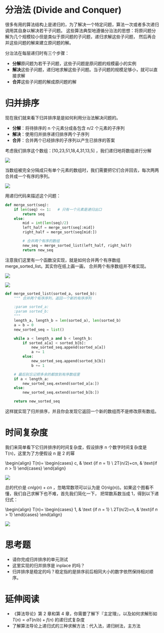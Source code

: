 # 分治法 (Divide and Conquer)

很多有用的算法结构上是递归的，为了解决一个特定问题，算法一次或者多次递归调用其自身以解决若干子问题。
这些算法典型地遵循分治法的思想：将原问题分解为几个规模较小但是类似于原问题的子问题，递归求解这些子问题，
然后再合并这些问题的解来建立原问题的解。

分治法在每层递归时有三个步骤：

- **分解**原问题为若干子问题，这些子问题是原问题的规模最小的实例
- **解决**这些子问题，递归地求解这些子问题。当子问题的规模足够小，就可以直接求解
- **合并**这些子问题的解成原问题的解


# 归并排序
现在我们就来看下归并排序是是如何利用分治法解决问题的。

- **分解**：将待排序的 n 个元素分成各包含 n/2 个元素的子序列
- **解决**：使用归并排序递归排序两个子序列
- **合并**：合并两个已经排序的子序列以产生已排序的答案

考虑我们排序这个数组：[10,23,51,18,4,31,13,5] ，我们递归地将数组进行分解

![](./merge_sort_split.png)

当数组被完全分隔成只有单个元素的数组时，我们需要把它们合并回去，每次两两合并成一个有序的序列。

![](./merge_sort_merge.png)

用递归代码来描述这个问题：

```py
def merge_sort(seq):
    if len(seq) <= 1:   # 只有一个元素是递归出口
        return seq
    else:
        mid = int(len(seq)/2)
        left_half = merge_sort(seq[:mid])
        right_half = merge_sort(seq[mid:])

        # 合并两个有序的数组
        new_seq = merge_sorted_list(left_half, right_half)
        return new_seq
```

注意我们这里有一个函数没实现，就是如何合并两个有序数组 merge_sorted_list。其实你在纸上画一画，
合并两个有序数组并不难实现。

![](./merge_sorted_array.png)

![](./merge_sorted_array_2.png)


```py
def merge_sorted_list(sorted_a, sorted_b):
    """ 合并两个有序序列，返回一个新的有序序列

    :param sorted_a:
    :param sorted_b:
    """
    length_a, length_b = len(sorted_a), len(sorted_b)
    a = b = 0
    new_sorted_seq = list()

    while a < length_a and b < length_b:
        if sorted_a[a] < sorted_b[b]:
            new_sorted_seq.append(sorted_a[a])
            a += 1
        else:
            new_sorted_seq.append(sorted_b[b])
            b += 1

    # 最后别忘记把多余的都放到有序数组里
    if a < length_a:
        new_sorted_seq.extend(sorted_a[a:])
    else:
        new_sorted_seq.extend(sorted_b[b:])

    return new_sorted_seq
```

这样就实现了归并排序，并且你会发现它返回一个新的数组而不是修改原有数组。


# 时间复杂度
我们来简单看下它归并排序的时间复杂度，假设排序 n 个数字时间复杂度是 T(n)，这里为了方便假设 n 是 2 的幂

\begin{align}
T(n)= \begin{cases} c, & \text {if $n$ = 1} \\ 2T(n/2)+cn, & \text{if $n$ > 1} \end{cases}
\end{align}

![](./merge_sort_recursion_tree.png)

总的代价是 $cnlg(n)+cn$ ，忽略常数项可以认为是  O(nlg(n))。如果这个图看不懂，我们自己求解下也不难，首先我们简化一下，
把常数系数当成 1，得到以下递归式：

\begin{align}
T(n)= \begin{cases} 1, & \text {if $n$ = 1} \\ 2T(n/2)+n, & \text{if $n$ > 1} \end{cases}
\end{align}

![](./tn.png)


# 思考题
- 请你完成归并排序的单元测试
- 这里实现的归并排序是 inplace 的吗？
- 归并排序是稳定的吗？稳定指的是排序前后相同大小的数字依然保持相对顺序。

# 延伸阅读
- 《算法导论》第 2 章和第 4 章，你需要了解下『主定理』，以及如何求解形如 $T(n)=aT(n/b) + f(n)$ 的递归式复杂度
-  了解算法导论上递归式的三种求解方法：代入法，递归树法，主方法
